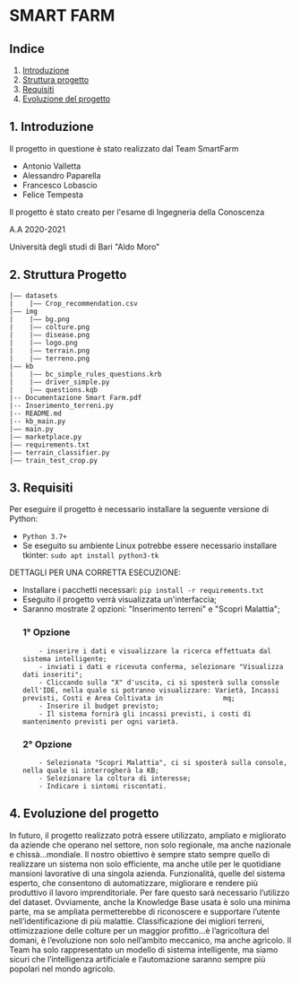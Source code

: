 # SMART FARM

## Indice

1. [Introduzione](#1-introduzione)
2. [Struttura progetto](#2.-Struttura-Progetto)
3. [Requisiti](#3-requisiti)
4. [Evoluzione del progetto](#4-evoluzione-del-progetto)

## 1. Introduzione

Il progetto in questione è stato realizzato dal Team SmartFarm

- Antonio Valletta
- Alessandro Paparella
- Francesco Lobascio
- Felice Tempesta

Il progetto è stato creato per l'esame di Ingegneria della Conoscenza

A.A 2020-2021

Università degli studi di Bari "Aldo Moro"

## 2. Struttura Progetto

```
|–– datasets
|    |–– Crop_recommendation.csv
|–– img
|    |–– bg.png
|    |–– colture.png
|    |–– disease.png
|    |–– logo.png
|    |–– terrain.png
|    |–– terreno.png
|–– kb
|    |–– bc_simple_rules_questions.krb
|    |–– driver_simple.py
|    |–– questions.kqb
|-- Documentazione Smart Farm.pdf
|-- Inserimento_terreni.py
|-- README.md
|-- kb_main.py
|–– main.py
|–– marketplace.py
|–– requirements.txt
|–– terrain_classifier.py
|–– train_test_crop.py
```

## 3. Requisiti 

Per eseguire il progetto è necessario installare la seguente versione di Python:

- `Python 3.7+`
- Se eseguito su ambiente Linux potrebbe essere necessario installare tkinter: `sudo apt install python3-tk`


DETTAGLI PER UNA CORRETTA ESECUZIONE:
- Installare i pacchetti necessari: `pip install -r requirements.txt`
- Eseguito il progetto verrà visualizzata un'interfaccia;
- Saranno mostrate 2 opzioni: "Inserimento terreni" e "Scopri Malattia";
    ### 1° Opzione
          - inserire i dati e visualizzare la ricerca effettuata dal sistema intelligente;
          - inviati i dati e ricevuta conferma, selezionare "Visualizza dati inseriti";
          - Cliccando sulla "X" d'uscita, ci si sposterà sulla console dell'IDE, nella quale si potranno visualizzare: Varietà, Incassi previsti, Costi e Area Coltivata in               mq;
          - Inserire il budget previsto;
          - Il sistema fornirà gli incassi previsti, i costi di mantenimento previsti per ogni varietà.

    ### 2° Opzione
          - Selezionata "Scopri Malattia", ci si sposterà sulla console, nella quale si interrogherà la KB;
          - Selezionare la coltura di interesse;
          - Indicare i sintomi riscontati.


## 4. Evoluzione del progetto

In futuro, il progetto realizzato potrà essere utilizzato, ampliato e migliorato da aziende che operano nel settore, non solo regionale, ma anche nazionale e chissà…mondiale.
Il nostro obiettivo è sempre stato sempre quello di realizzare un sistema non solo efficiente, ma anche utile per le quotidiane mansioni lavorative di una singola azienda.
Funzionalità, quelle del sistema esperto, che consentono di automatizzare, migliorare e rendere più produttivo il lavoro imprenditoriale.
Per fare questo sarà necessario l’utilizzo del dataset. Ovviamente, anche la Knowledge Base usata è solo una minima parte, ma se ampliata permetterebbe di riconoscere e supportare l’utente nell’identificazione di più malattie.
Classificazione dei migliori terreni, ottimizzazione delle colture per un maggior profitto…è l’agricoltura del domani, è l’evoluzione non solo nell’ambito meccanico, ma anche agricolo.
Il Team ha solo rappresentato un modello di sistema intelligente, ma siamo sicuri che l’intelligenza artificiale e l’automazione saranno sempre più popolari nel mondo agricolo.
